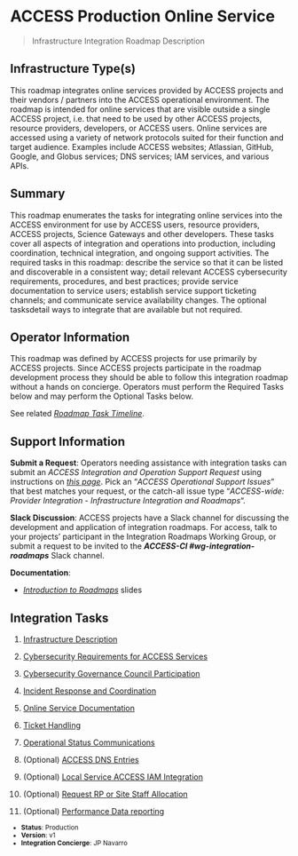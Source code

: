 # ACCESS Production Online Service

> Infrastructure Integration Roadmap Description

## Infrastructure Type(s)

This roadmap integrates online services provided by ACCESS projects and their vendors / partners into the ACCESS operational environment. The roadmap is intended for online services that are visible outside a single ACCESS project, i.e. that need to be used by other ACCESS projects, resource providers, developers, or ACCESS users. Online services are accessed using a variety of network protocols suited for their function and target audience. Examples include ACCESS websites; Atlassian, GitHub, Google, and Globus services; DNS services; IAM services, and various APIs.

## Summary

This roadmap enumerates the tasks for integrating online services into the ACCESS environment for use by ACCESS users, resource providers, ACCESS projects, Science Gateways and other developers. These tasks cover all aspects of integration and operations into production, including coordination, technical integration, and ongoing support activities. The required tasks in this roadmap: describe the service so that it can be listed and discoverable in a consistent way; detail relevant ACCESS cybersecurity requirements, procedures, and best practices; provide service documentation to service users; establish service support ticketing channels; and communicate service availability changes. The optional tasksdetail ways to integrate that are available but not required.

## Operator Information

This roadmap was defined by ACCESS projects for use primarily by ACCESS projects. Since ACCESS projects participate in the roadmap development process they should be able to follow this integration roadmap without a hands on concierge. Operators must perform the Required Tasks below and may perform the Optional Tasks below.

See related [*Roadmap Task Timeline*](https://docs.google.com/presentation/d/1GIdAMNlJsCRMR1W3rXnD8IsLrY7qM5DLlFaLrKzAjRo/edit#slide=id.g1f134a7d5b4_1_5).

## Support Information

**Submit a Request**: Operators needing assistance with integration tasks can submit an *ACCESS Integration and Operation Support Request* using instructions on [*this page*](https://operations.access-ci.org/help). Pick an “*ACCESS Operational Support Issues*” that best matches your request, or the catch-all issue type “*ACCESS-wide: Provider Integration - Infrastructure Integration and Roadmaps*“.

**Slack Discussion**: ACCESS projects have a Slack channel for discussing the development and application of integration roadmaps. For access, talk to your projects’ participant in the Integration Roadmaps Working Group, or submit a request to be invited to the ***ACCESS-CI \#wg-integration-roadmaps*** Slack channel.

**Documentation**:

- [*Introduction to Roadmaps*](https://docs.google.com/presentation/d/1OjeT6r01mdOIa4pq1VE0L5ocRPfqdXFp9QsADjdqrjE/) slides

## Integration Tasks

1. [Infrastructure Description](../tasks/Infrastructure_Description_v2.md)

2. [Cybersecurity Requirements for ACCESS Services](../tasks/Cybersecurity_Requirements_for_ACCESS_Services_v1.md)

3. [Cybersecurity Governance Council Participation](../tasks/Cybersecurity_Governance_Council_Participation_v1.md)

4. [Incident Response and Coordination](../tasks/Incident_Response_and_Coordination_v1.md)

5. [Online Service Documentation](../tasks/Online_Service_Documentation_v1.md)

6. [Ticket Handling](../tasks/Ticket_Handling_v2.md)

7. [Operational Status Communications](../tasks/Operational_Status_Communications_v1.md)

8. (Optional) [ACCESS DNS Entries](../tasks/ACCESS_DNS_Records_v1.md)

9. (Optional) [Local Service ACCESS IAM Integration](../tasks/Local_Services_ACCESS_IAM_Integration_v1.md)

10. (Optional) [Request RP or Site Staff Allocation](../tasks/Request_RP_or_Site_Staff_Allocation_v1.md)

11. (Optional) [Performance Data reporting](../tasks/Performance_Data_Reporting_v1.md)

<sub>
<ul class="document-meta-data">
    <li><strong>Status</strong>: Production</li>
    <li><strong>Version</strong>: v1</li>
    <li><strong>Integration Concierge</strong>: JP Navarro</li>
</ul>
</sub>
<br/>
<br/>
